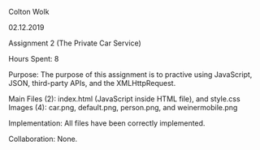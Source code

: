 Colton Wolk

02.12.2019

Assignment 2 (The Private Car Service)


Hours Spent: 8


Purpose: The purpose of this assignment is to practive using JavaScript, JSON, third-party APIs, and the XMLHttpRequest.


Main Files (2): index.html (JavaScript inside HTML file), and style.css
Images (4): car.png, default.png, person.png, and weinermobile.png


Implementation: All files have been correctly implemented.


Collaboration: None.